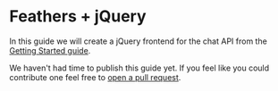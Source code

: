 # Feathers + jQuery

In this guide we will create a jQuery frontend for the chat API from the [Getting Started guide](../getting-started/first-app.md).

We haven't had time to publish this guide yet. If you feel like you could contribute one feel free to [open a pull request](https://github.com/feathersjs/feathers-docs/edit/master/guides/jquery.md).